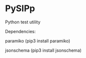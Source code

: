 # PySIPp
Python test utility

Dependencies:

paramiko   (pip3 install paramiko)

jsonschema (pip3 install jsonschema)
